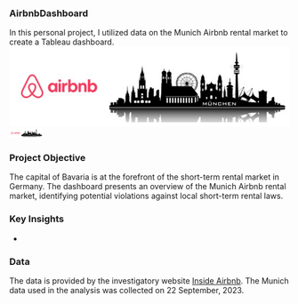 ### AirbnbDashboard
In this personal project, I utilized data on the Munich Airbnb rental market to create a Tableau dashboard.
![Logo](AirbnbMunich.png)
<img src="AirbnbMunich.png" width="60">
### Project Objective
The capital of Bavaria is at the forefront of the short-term rental market in Germany. The dashboard presents an overview of the Munich Airbnb rental market, identifying potential violations against local short-term rental laws.
### Key Insights
- 
### Data
The data is provided by the investigatory website [Inside Airbnb](http://insideairbnb.com). The Munich data used in the analysis was collected on 22 September, 2023.

